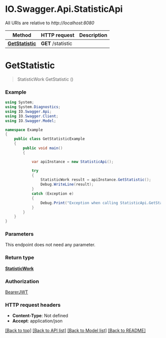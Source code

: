 # IO.Swagger.Api.StatisticApi

All URIs are relative to *http://localhost:8080*

Method | HTTP request | Description
------------- | ------------- | -------------
[**GetStatistic**](StatisticApi.md#getstatistic) | **GET** /statistic | 

<a name="getstatistic"></a>
# **GetStatistic**
> StatisticWork GetStatistic ()



### Example
```csharp
using System;
using System.Diagnostics;
using IO.Swagger.Api;
using IO.Swagger.Client;
using IO.Swagger.Model;

namespace Example
{
    public class GetStatisticExample
    {
        public void main()
        {

            var apiInstance = new StatisticApi();

            try
            {
                StatisticWork result = apiInstance.GetStatistic();
                Debug.WriteLine(result);
            }
            catch (Exception e)
            {
                Debug.Print("Exception when calling StatisticApi.GetStatistic: " + e.Message );
            }
        }
    }
}
```

### Parameters
This endpoint does not need any parameter.

### Return type

[**StatisticWork**](StatisticWork.md)

### Authorization

[BearerJWT](../README.md#BearerJWT)

### HTTP request headers

 - **Content-Type**: Not defined
 - **Accept**: application/json

[[Back to top]](#) [[Back to API list]](../README.md#documentation-for-api-endpoints) [[Back to Model list]](../README.md#documentation-for-models) [[Back to README]](../README.md)
